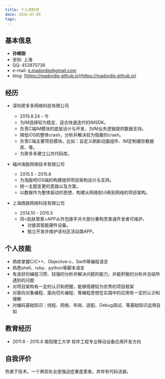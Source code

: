 ```yaml
---
title: 个人资料页
date: 2016-07-05
tags:
---
```


## 基本信息

 - __孙继刚__
 - 坐标: 上海
 - QQ: 453870736
 - e-mail: <e.madordie@gmail.com>
 - blog: [https://madordie.github.io](https://madordie.github.io)


## 经历

 - 深圳房多多网络科技有限公司
 	- 2015.8.24 - 今
 	- 为IM选择较为稳定、适合快速迭代的IMSDK。
 	- 负责C端IM模块的底层设计与开发，为IM业务逻辑提供数据支持。
 	- 降低iOS的整体crash，分析并解决较为隐蔽的crash。
 	- 负责C端主要项目模块，比如：自定义刷新动画组件、IM定制缓存数据库、等。
 	- 为房多多建立公共代码库。


 - 福州淘股网络技术有限公司
 	- 2015.5 - 2015.8
 	- 为淘股吧iOS端的构建提供项目架构设计与支持。
 	- 统一主题变更的思路以及方案。
 	- 以数据作为整体驱动的思想，构建从网络到UI再到网络的项目架构。


 - 上海商路网络科技有限公司
 	- 2014.10 - 2015.5
 	- 将<肌肤管家>APP从外包接手并大部分重构至普通开发者可维护。
       - 对接其智能硬件设备。
       - 独立开发并维护该社区活动类APP。


 ## 个人技能

 - 熟练掌握C/C++、Objective-c、Swift等编程语言
 - 熟悉shell、ruby、python等脚本语言
 - 有良好的编程习惯、较强的分析并解决问题的能力，并能积极的分析并总结所遇到的问题
 - 对项目架构有一定的认识和把握，能够搭建较为优秀的项目框架
 - 对面向对象编程、面向切片编程、等编程思想在实践中的应用有一定的认识和理解
 - 对编码基础知识：线程、网络、布局、适配、Debug调试、等基础知识运用自如


## 教育经历

 - 2011.6 - 2015.6 南阳理工大学 软件工程专业移动设备应用开发方向


## 自我评价

热衷于技术。一个典型处女座强迫症重度患者。并伴有代码洁癖。
